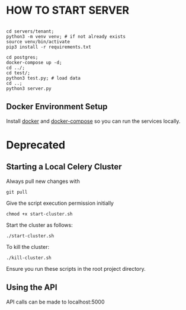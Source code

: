 # HOW TO START SERVER

```

cd servers/tenant;
python3 -m venv venv; # if not already exists
source venv/bin/activate
pip3 install -r requirements.txt

cd postgres;
docker-compose up -d;
cd ../;
cd test/;
python3 test.py; # load data
cd ..;
python3 server.py
```



## Docker Environment Setup

Install <a href="https://docs.docker.com/get-docker/">docker</a> and <a href="https://docs.docker.com/compose/install/">docker-compose</a> so you can run the services locally.





# Deprecated
## Starting a Local Celery Cluster
Always pull new changes with 
```
git pull
```
Give the script execution permission initially
```
chmod +x start-cluster.sh
```

Start the cluster as follows:
```
./start-cluster.sh
```

To kill the cluster:
```
./kill-cluster.sh
```
Ensure you run these scripts in the root project directory. 

## Using the API

API calls can be made to localhost:5000


